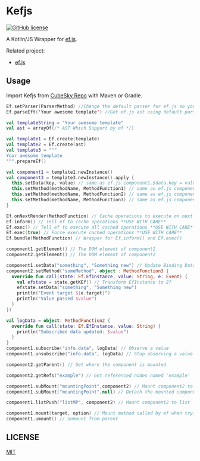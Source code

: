 # Kefjs
[![GitHub license](https://img.shields.io/badge/license-MIT-blue.svg?style=flat-square)](https://raw.githubusercontent.com/cubesky/Kefjs/master/LICENSE)

A Kotlin/JS Wrapper for [ef.js](https://ef.js.org).

Related project:
  * [ef.js](https://github.com/TheNeuronProject/ef.js)

## Usage
Import Kefjs from [CubeSky Repo](https://cubesky-mvn.github.io/) with Maven or Gradle.

```kotlin
Ef.setParser(ParserMethod) //Change the default parser for ef.js so you can use a different type of template
Ef.parseEft('Your awesome template') //Get ef.js ast using default parser

val templateString = "Your awesome template"
val ast = arrayOf(/* AST Which Support by ef */)

val template1 = Ef.create(template)
val template2 = Ef.create(ast)
val template3 = """
Your awesome template
""".prepareEf()

val component1 = template1.newInstance()
val component3 = template3.newInstance().apply {
  this.setData(key, value) // same as ef.js component1.$data.key = value
  this.setMethod(methodName, MethodFunction1) // same as ef.js component1.$methods.key = function ({state}) {}
  this.setMethod(methodName, MethodFunction2) // same as ef.js component1.$methods.key = function ({state, value}) {}
  this.setMethod(methodName, MethodFunction3) // same as ef.js component1.$methods.key = function ({state, value, e}) {}
}

Ef.onNextRender(MethodFunction) // Cache operations to execute on next render
Ef.inform() // Tell ef to cache operations **USE WITH CARE**
Ef.exec() // Tell ef to execute all cached operations **USE WITH CARE**
Ef.exec(true) // Force execute cached operations **USE WITH CARE**
Ef.bundle(MethodFunction) // Wrapper for Ef.inform() and Ef.exec()

component1.getElement() // The DOM element of component1
component2.getElement() // The DOM element of component2

component1.setData("something", "Something new") // Update Binding Data
component2.setMethod("someMethod", object : MethodFunction3 {
  override fun call(state: Ef.EfInstance, value: String, e: Event) {
    val efstate = state.getKEf() // Transform EfInstance to Ef
    efstate.setData("something", "Something new")
    println("Event target ${e.target}")
    println("Value passed $value")
  }
})

val logData = object: MethodFunction2 {
  override fun call(state: Ef.EfInstance, value: String) {
    println("Subscribed data updated: $value")
  }
}
component1.subscribe("info.data", logData) // Observe a value
component1.unsubscribe("info.data", logData) // Stop observing a value

component2.getParent() // Get where the component is mounted

component2.getRefs("example") // Get referenced nodes named 'example'

component1.subMount("mountingPoint",component2) // Mount component2 to 'mountingPoint' on component1
component1.subMount("mountingPoint",null) // Detach the mounted component

component1.listPush("listMP", component2) // Mount component2 to list 'listMP' mounting point on component1

component1.mount(target, option) // Mount method called by ef when trying to mount
component1.umount() // Unmount from parent
```

## LICENSE
[MIT](https://raw.githubusercontent.com/cubesky/Kefjs/master/LICENSE)